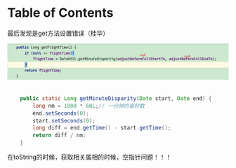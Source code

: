 # Table of Contents




最后发现是get方法设置错误（桂华）

![image-20211223150537855](.images/image-20211223150537855.png)

```java

	public static Long getMinuteDisparity(Date start, Date end) {
		long nm = 1000 * 60L;// 一分钟的毫秒数
		end.setSeconds(0);
		start.setSeconds(0);
		long diff = end.getTime() - start.getTime();
		return diff / nm;
	}
```



在toString的时候，获取相关属相的时候，空指针问题！！！

